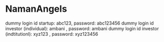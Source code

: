 # NamanAngels

dummy login id startup: abc123, password: abc123456 
dummy login id investor (individual): ambani , password: ambani
dummy login id investor (indtitutionl): xyz123 , password: xyz123456 
